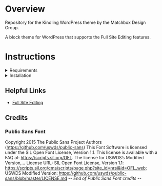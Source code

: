 # Overview

Repository for the Kindling WordPress theme by the Matchbox Design Group.

A block theme for WordPress that supports the Full Site Editing features.

# Instructions

<details>
  <summary>Requirements</summary>

* [Composer](https://getcomposer.org/download/) >= 2
* [Node.js](http://nodejs.org/) = 16 (@wordpress/scripts requires Node.js 14.0.0 or later, and npm 6.14.4 or later. It is not compatible with older versions)
* [npm](https://www.npmjs.com/) = 8
* [PHP](https://secure.php.net/manual/en/install.php) >= 8.2
* [WordPress](https://wordpress.org/) >= 6.1+
* [Yarn](https://yarnpkg.com/en/docs/install)

</details>

<details>
  <summary>Installation</summary>

## Create a Local Environment

### Clone Repository

  #### From Terminal:
  ```sh
  git clone git@github.com:matchboxdesigngroup/kindling.git
  ```
  #### Or using Tower:
  1. Click the "Cloud" icon near the top left of the application.
  2. Choose your connected Github account and located the repo in the list.
  3. Click "Clone" and choose the directory (example: `Users/[you]/Sites`)
  4. The repo is now cloned to your computer.
### Start local server

  #### Using Docker - Colima + DDEV
  > Install Colima and DDEV if you have not already. Colima is an alternative to Docker Desktop.

  1. Start Colima if it's not already running
  > Once it is started Colima will always run until you stop it or restart your computer.
  ```sh
  colima start
  ```

2. Start DDEV
> If another project is running make sure to run `ddev stop` first
 ```sh
  ddev start
  ```

### Install WordPress, base plugins, and base default WP theme
> Run this from the root of your project.
Composer is configured to install WordPress core, some plugins, and the latest default WordPress theme.
```sh
  # @ project-name/
  $ composer install
  ```

### Build/Compile the Kindling theme
> Yarn for this purpose is similar to using npm or gulp. It grabs the package.json and installs packages and libraries.

> In package.json there are several scripts. `yarn build` is generally intended for compiling a site to deploy to production and `yarn dev` is intended for local development, adding browsersync to watch for file changes and refresh your browser.

In terminal, change to the kindling theme directory and install the theme's dependencies and compile the CSS and JavaScript:
  ```sh
  # @ wp-content/themes/kindling/
  $ cd wp-content/themes/kindling/
  $ yarn
  $ yarn build
  # or
  $ yarn dev
  ```

</details>



## Helpful Links

* [Full Site Editing](https://fullsiteediting.com/)


## Credits

### Public Sans Font
Copyright 2015 The Public Sans Project Authors (https://github.com/uswds/public-sans) 
This Font Software is licensed under the SIL Open Font License, Version 1.1. This license is available with a FAQ at: https://scripts.sil.org/OFL. The license for USWDS’s Modified Version,... 
License URL: SIL Open Font License, Version 1.1: https://scripts.sil.org/cms/scripts/page.php?site_id=nrsi&id=OFL_web; USWDS Modified Version: https://github.com/uswds/public-sans/blob/master/LICENSE.md 
*-- End of Public Sans Font credits --*
